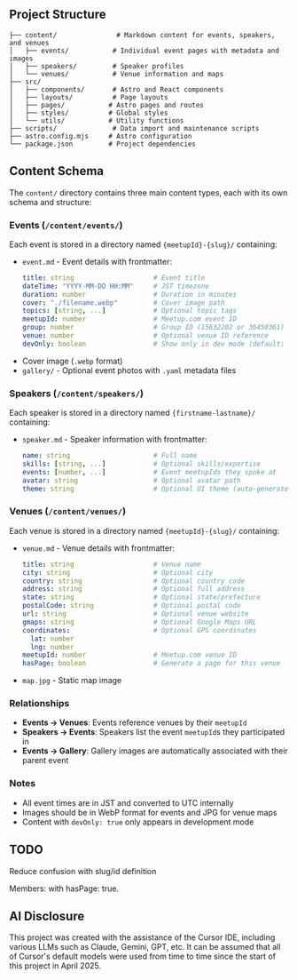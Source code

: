 ## Project Structure

```
├── content/               # Markdown content for events, speakers, and venues
│   ├── events/           # Individual event pages with metadata and images
│   ├── speakers/         # Speaker profiles
│   └── venues/           # Venue information and maps
├── src/
│   ├── components/       # Astro and React components
│   ├── layouts/          # Page layouts
│   ├── pages/           # Astro pages and routes
│   ├── styles/          # Global styles
│   └── utils/           # Utility functions
├── scripts/              # Data import and maintenance scripts
├── astro.config.mjs     # Astro configuration
└── package.json         # Project dependencies
```

## Content Schema

The `content/` directory contains three main content types, each with its own schema and structure:

### Events (`/content/events/`)

Each event is stored in a directory named `{meetupId}-{slug}/` containing:

- `event.md` - Event details with frontmatter:
  ```yaml
  title: string                    # Event title
  dateTime: "YYYY-MM-DD HH:MM"     # JST timezone
  duration: number                 # Duration in minutes
  cover: "./filename.webp"         # Cover image path
  topics: [string, ...]            # Optional topic tags
  meetupId: number                 # Meetup.com event ID
  group: number                    # Group ID (15632202 or 36450361)
  venue: number                    # Optional venue ID reference
  devOnly: boolean                 # Show only in dev mode (default: false)
  ```
- Cover image (`.webp` format)
- `gallery/` - Optional event photos with `.yaml` metadata files

### Speakers (`/content/speakers/`)

Each speaker is stored in a directory named `{firstname-lastname}/` containing:

- `speaker.md` - Speaker information with frontmatter:
  ```yaml
  name: string                     # Full name
  skills: [string, ...]            # Optional skills/expertise
  events: [number, ...]            # Event meetupIds they spoke at
  avatar: string                   # Optional avatar path
  theme: string                    # Optional UI theme (auto-generated if not set)
  ```

### Venues (`/content/venues/`)

Each venue is stored in a directory named `{meetupId}-{slug}/` containing:

- `venue.md` - Venue details with frontmatter:
  ```yaml
  title: string                    # Venue name
  city: string                     # Optional city
  country: string                  # Optional country code
  address: string                  # Optional full address
  state: string                    # Optional state/prefecture
  postalCode: string               # Optional postal code
  url: string                      # Optional venue website
  gmaps: string                    # Optional Google Maps URL
  coordinates:                     # Optional GPS coordinates
    lat: number
    lng: number
  meetupId: number                 # Meetup.com venue ID
  hasPage: boolean                 # Generate a page for this venue
  ```
- `map.jpg` - Static map image

### Relationships

- **Events → Venues**: Events reference venues by their `meetupId`
- **Speakers → Events**: Speakers list the event `meetupId`s they participated in
- **Events → Gallery**: Gallery images are automatically associated with their parent event

### Notes

- All event times are in JST and converted to UTC internally
- Images should be in WebP format for events and JPG for venue maps
- Content with `devOnly: true` only appears in development mode

## TODO

Reduce confusion with slug/id definition

Members: with hasPage: true.

## AI Disclosure

This project was created with the assistance of the Cursor IDE, including various LLMs such as Claude, Gemini, GPT, etc. It can be assumed that all of Cursor's default models were used from time to time since the start of this project in April 2025.
